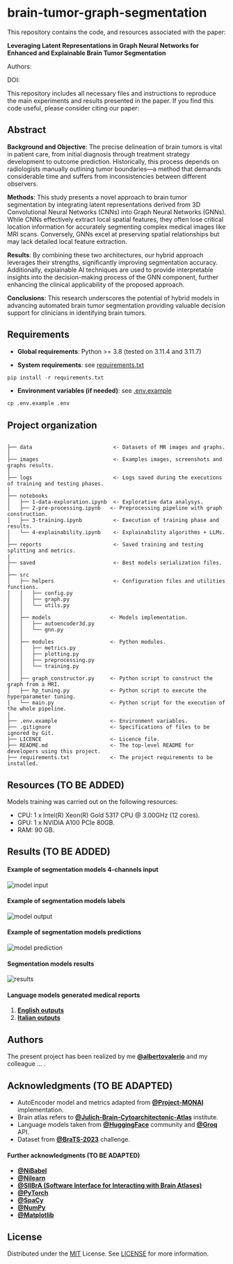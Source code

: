 # brain-tumor-graph-segmentation

This repository contains the code, and resources associated with the paper:

**Leveraging Latent Representations in Graph Neural Networks for Enhanced and
Explainable Brain Tumor Segmentation**

Authors:

DOI:

This repository includes all necessary files and instructions to reproduce the main experiments and results presented in the paper. If you find this code useful, please consider citing our paper:


## Abstract
**Background and Objective**: The precise delineation of brain tumors is vital in patient care, from initial diagnosis through treatment strategy development to outcome prediction. Historically, this process depends on radiologists manually outlining tumor boundaries—a method that demands considerable time and suffers from inconsistencies between different observers.

**Methods**: This study presents a novel approach to brain tumor segmentation by integrating latent representations derived from 3D Convolutional Neural Networks (CNNs) into Graph Neural Networks (GNNs). While CNNs effectively extract local spatial features, they often lose critical location information for accurately segmenting complex medical images like MRI scans. Conversely, GNNs excel at preserving spatial relationships but may lack detailed local feature extraction.

**Results**: By combining these two architectures, our hybrid approach leverages their strengths, significantly improving segmentation accuracy. Additionally, explainable AI techniques are used to provide interpretable insights into the decision-making process of the GNN component, further enhancing the clinical applicability of the proposed approach.

**Conclusions**: This research underscores the potential of hybrid models in advancing automated brain tumor segmentation providing valuable decision support for clinicians in identifying brain tumors.


## Requirements
* **Global requirements**: Python >= 3.8 (tested on 3.11.4 and 3.11.7)

* **System requirements**: see [requirements.txt](/requirements.txt)

```python
pip install -r requirements.txt
```
* **Environment variables (if needed)**: see [.env.example](/.env.example)

```python
cp .env.example .env
```

## Project organization

```

├── data                          <- Datasets of MR images and graphs.
│
├── images                        <- Examples images, screenshots and graphs results.
│
├── logs                          <- Logs saved during the executions of training and testing phases.
│
├── notebooks
│   ├── 1-data-exploration.ipynb  <- Explorative data analysys.
│   ├── 2-pre-processing.ipynb   <- Preprocessing pipeline with graph construction.
│   ├── 3-training.ipynb          <- Execution of training phase and results.
│   └── 4-explainability.ipynb    <- Explainability algorithms + LLMs.
│
├── reports                       <- Saved training and testing splitting and metrics.
|
├── saved                         <- Best models serialization files.
│
├── src
│   ├── helpers                   <- Configuration files and utilities functions.
│   │   ├── config.py
│   │   ├── graph.py
│   │   └── utils.py
│   │
│   ├── models                   <- Models implementation.
│   │   ├── autoencoder3d.py
│   │   └── gnn.py
│   │
│   ├── modules                  <- Python modules.
│   │   ├── metrics.py
│   │   ├── plotting.py
│   │   ├── preprocessing.py
│   │   └── training.py
│   │
│   ├── graph_constructor.py     <- Python script to construct the graph from a MRI.
│   ├── hp_tuning.py             <- Python script to execute the hyperparameter tuning.
│   └── main.py                  <- Python script for the execution of the whole pipeline.
│
├── .env.example                 <- Environment variables.
├── .gitignore                   <- Specifications of files to be ignored by Git.
├── LICENCE                      <- Licence file.
├── README.md                    <- The top-level README for developers using this project.
├── requirements.txt             <- The project requirements to be installed.

```

## Resources (TO BE ADDED)

Models training was carried out on the following resources:

* CPU: 1 x Intel(R) Xeon(R) Gold 5317 CPU @ 3.00GHz (12 cores).
* GPU: 1 x NVIDIA A100 PCIe 80GB.
* RAM: 90 GB.



## Results (TO BE ADDED)

#### Example of segmentation models 4-channels input
![model input](/images/model_input.png)
#### Example of segmentation models labels
![model output](/images/model_output.png)
#### Example of segmentation models predictions
![model prediction](/images/model_prediction.png)
#### Segmentation models results
![results](/images/metrics.png)

#### Language models generated medical reports

1. **[English outputs](/prompts/en)**
2. **[Italian outputs](/prompts/it)**


## Authors

The present project has been realized by me **[@albertovalerio](https://github.com/albertovalerio)** and my colleague ... .

## Acknowledgments (TO BE ADAPTED)

- AutoEncoder model and metrics adapted from **[@Project-MONAI](https://monai.io/)** implementation.
- Brain atlas refers to **[@Julich-Brain-Cytoarchitectonic-Atlas](https://julich-brain-atlas.de/)** institute.
- Language models taken from **[@HuggingFace](https://huggingface.co/)** community and **[@Groq](https://groq.com/)** API.
- Dataset from **[@BraTS-2023](https://www.synapse.org/#!Synapse:syn51156910/wiki/622351)** challenge.

#### Further acknowledgments (TO BE ADAPTED)

- **[@NiBabel](https://nipy.org/nibabel/)**
- **[@Nilearn](https://nilearn.github.io/)**
- **[@SIIBrA (Software Interface for Interacting with Brain Atlases)](https://siibra-python.readthedocs.io/)**
- **[@PyTorch](https://pytorch.org/)**
- **[@SpaCy](https://spacy.io/)**
- **[@NumPy](https://numpy.org/)**
- **[@Matplotlib](https://matplotlib.org/)**

## License

Distributed under the [MIT](https://choosealicense.com/licenses/mit/) License. See [LICENSE](/LICENSE) for more information.